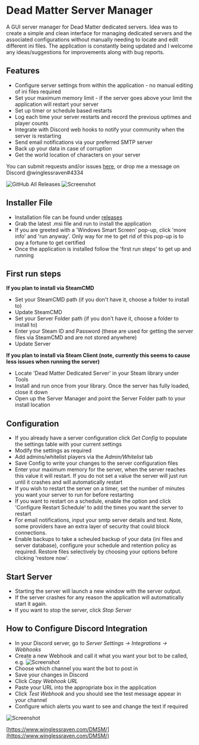 # Dead Matter Server Manager
A GUI server manager for Dead Matter dedicated servers.  Idea was to create a simple and clean interface for managing dedicated servers and the associated configurations without manually needing to locate and edit different ini files.  The application is constantly being updated and I welcome any ideas/suggestions for improvements along with bug reports.

## Features
* Configure server settings from within the application - no manual editing of ini files required
* Set your maximum memory limit - if the server goes above your limit the application will restart your server
* Set up timer or schedule based restarts
* Log each time your server restarts and record the previous uptimes and player counts
* Integrate with Discord web hooks to notify your community when the server is restarting
* Send email notifications via your preferred SMTP server
* Back up your data in case of corruption
* Get the world location of characters on your server

You can submit requests and/or issues [here](https://github.com/winglessraven/DeadMatterServerManager/issues/new), or drop me a message on Discord @winglessraven#4334

![GitHub All Releases](https://img.shields.io/github/downloads/winglessraven/deadmatterservermanager/total?style=social)
![Screenshot](https://www.winglessraven.com/DMSM/images/servermanager.png)

## Installer File
* Installation file can be found under [releases](https://github.com/winglessraven/DeadMatterServerManager/releases)
* Grab the latest .msi file and run to install the application
* If you are greeted with a 'Windows Smart Screen' pop-up, click 'more info' and 'run anyway'.  Only way for me to get rid of this pop-up is to pay a fortune to get certified
* Once the application is installed follow the 'first run steps' to get up and running

## First run steps

<b>If you plan to install via SteamCMD</b>
* Set your SteamCMD path (if you don't have it, choose a folder to install to)
* Update SteamCMD
* Set your Server Folder path (if you don't have it, choose a folder to install to)
* Enter your Steam ID and Password (these are used for getting the server files via SteamCMD and are not stored anywhere)
* Update Server

<b>If you plan to install via Steam Client (note, currently this seems to cause less issues when running the server)</b>
* Locate 'Dead Matter Dedicated Server' in your Steam library under Tools
* Install and run once from your library.  Once the server has fully loaded, close it down
* Open up the Server Manager and point the Server Folder path to your install location

## Configuration
* If you already have a server configuration click *Get Config* to populate the settings table with your current settings
* Modify the settings as required
* Add admins/whitelist players via the *Admin/Whitelist* tab
* Save Config to write your changes to the server configuration files
* Enter your maximum memory for the server, when the server reaches this value it will restart.  If you do not set a value the server will just run until it crashes and will automatically restart
* If you wish to restart the server on a timer, set the number of minutes you want your server to run for before restarting
* If you want to restart on a schedule, enable the option and click 'Configure Restart Schedule' to add the times you want the server to restart
* For email notifications, input your smtp server details and test.  Note, some providers have an extra layer of security that could block connections.
* Enable backups to take a scheuled backup of your data (ini files and server database), configure your schedule and retention policy as required.  Restore files selectively by choosing your options before clicking 'restore now'.

## Start Server
* Starting the server will launch a new window with the server output.
* If the server crashes for any reason the application will automatically start it again.
* If you want to stop the server, click *Stop Server*

## How to Configure Discord Integration
* In your Discord server, go to *Server Settings -> Integrations -> Webhooks*
* Create a new Webhook and call it what you want your bot to be called, e.g.
![Screenshot](https://www.winglessraven.com/DMSM/images/discord-webhook.png)
* Choose which channel you want the bot to post in
* Save your changes in Discord
* Click *Copy Webhook URL*
* Paste your URL into the appropriate box in the application
* Click *Test Webhook* and you should see the test message appear in your channel
* Configure which alerts you want to see and change the text if required

![Screenshot](https://i.imgur.com/ZN1IlgJ.png)

[https://www.winglessraven.com/DMSM/](https://www.winglessraven.com/DMSM/)
